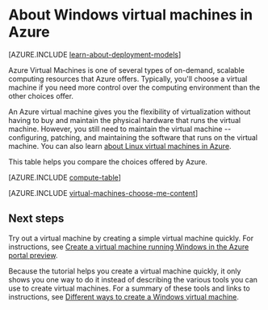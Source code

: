 <properties
    pageTitle="About Windows Virtual Machines | Azure"
    description="Learn about the basics of Windows virtual machines in Azure using both deployment models."
    services="virtual-machines-windows"
    documentationcenter=""
    author="cynthn"
    manager="timlt"
    editor="tysonn"
    tags="azure-resource-manager,azure-service-management" />
<tags
    ms.assetid="316883a8-e526-48f6-a20b-7f1490b24d6c"
    ms.service="virtual-machines-windows"
    ms.workload="infrastructure-services"
    ms.tgt_pltfrm="vm-windows"
    ms.devlang="na"
    ms.topic="get-started-article"
    ms.date="01/20/2017"
    wacn.date=""
    ms.author="cynthn" />

# About Windows virtual machines in Azure
[AZURE.INCLUDE [learn-about-deployment-models](../../includes/learn-about-deployment-models-both-include.md)]

Azure Virtual Machines is one of several types of on-demand, scalable computing resources that Azure offers. Typically, you'll choose a virtual machine if you need more control over the computing environment than the other choices offer.

An Azure virtual machine gives you the flexibility of virtualization without having to buy and maintain the physical hardware that runs the virtual machine. However, you still need to maintain the virtual machine -- configuring, patching, and maintaining the software that runs on the virtual machine. You can also learn [about Linux virtual machines in Azure](/documentation/articles/virtual-machines-linux-azure-overview/).

This table helps you compare the choices offered by Azure.

[AZURE.INCLUDE [compute-table](../../includes/compute-options-table.md)]

[AZURE.INCLUDE [virtual-machines-choose-me-content](../../includes/virtual-machines-choose-me-content.md)]

## Next steps
Try out a virtual machine by creating a simple virtual machine quickly. For instructions, see [Create a virtual machine running Windows in the Azure portal preview](/documentation/articles/virtual-machines-windows-hero-tutorial/).

Because the tutorial helps you create a virtual machine quickly, it only shows you one way to do it instead of describing the various tools you can use to create virtual machines. For a summary of these tools and links to instructions, see [Different ways to create a Windows virtual machine](/documentation/articles/virtual-machines-windows-creation-choices/).